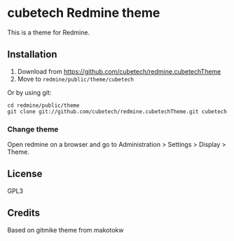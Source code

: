 cubetech Redmine theme
==============

This is a theme for Redmine. 

## Installation

1. Download from https://github.com/cubetech/redmine.cubetechTheme
1. Move to `redmine/public/theme/cubetech`

Or by using git:

```
cd redmine/public/theme
git clone git://github.com/cubetech/redmine.cubetechTheme.git cubetech
```

### Change theme

Open redmine on a browser and go to Administration > Settings > Display > Theme.

## License

GPL3

## Credits

Based on gitmike theme from makotokw
